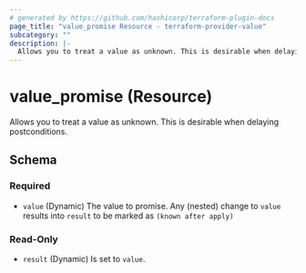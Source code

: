 ```yaml
---
# generated by https://github.com/hashicorp/terraform-plugin-docs
page_title: "value_promise Resource - terraform-provider-value"
subcategory: ""
description: |-
  Allows you to treat a value as unknown. This is desirable when delaying postconditions.
---
```


# value_promise (Resource)

Allows you to treat a value as unknown. This is desirable when delaying postconditions.



<!-- schema generated by tfplugindocs -->
## Schema

### Required

- `value` (Dynamic) The value to promise. Any (nested) change to `value` results into `result` to be marked as `(known after apply)`

### Read-Only

- `result` (Dynamic) Is set to `value`.


